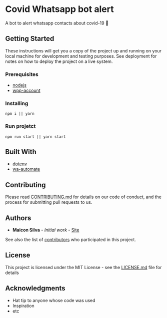 # Covid Whatsapp bot alert

A bot to alert  whatsapp contacts about covid-19 :speech_balloon:

## Getting Started

These instructions will get you a copy of the project up and running on your local machine for development and testing purposes. See deployment for notes on how to deploy the project on a live system.

### Prerequisites

- [nodejs](https://nodejs.org/en/)
- [wpp-account](https://www.whatsapp.com/?lang=pt_br)

### Installing

```
npm i || yarn
```

### Run projetct

```
npm run start || yarn start
```

## Built With

* [dotenv](https://www.npmjs.com/package/dotenv)
* [wa-automate](https://github.com/open-wa/wa-automate-nodejs)

## Contributing

Please read [CONTRIBUTING.md](https://github.com/maiconrs95/covid-wpp-bot-alert/blob/master/CONTRIBUTING.MD) for details on our code of conduct, and the process for submitting pull requests to us.

## Authors

* **Maicon Silva** - *Initial work* - [Site](https://maiconsilva.com)

See also the list of [contributors](https://github.com/your/project/contributors) who participated in this project.

## License

This project is licensed under the MIT License - see the [LICENSE.md](LICENSE) file for details

## Acknowledgments

* Hat tip to anyone whose code was used
* Inspiration
* etc
